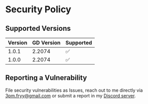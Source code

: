 # Security Policy

## Supported Versions
| Version | GD Version | Supported          |
| ------- | ---------- | ------------------ |
| 1.0.1   | 2.2074     | :white_check_mark: |
| 1.0.0   | 2.2074     | :white_check_mark: |

## Reporting a Vulnerability

File security vulnerabilities as Issues, reach out to me directly via 3pm.fryy@gmail.com or submit a report in my [Discord server](https://discord.com/invite/4vqtjfdhTk).

